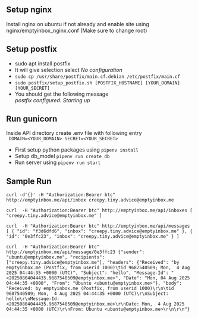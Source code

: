 ## Setup nginx
Install nginx on ubuntu if not already and enable site using nginx/emptyinbox_nginx.conf (Make sure to change root)

## Setup postfix
- sudo apt install postfix  
- It will give selection select *No configuration*
- `sudo cp /usr/share/postfix/main.cf.debian /etc/postfix/main.cf`
- `sudo postfix/setup_postfix.sh [POSTFIX_HOSTNAME] [YOUR_DOMAIN] [YOUR_SECRET]`
- You should get the following message  
*postfix configured. Starting up*

## Run gunicorn
Inside API directory create .env file with following entry    
`
DOMAIN=<YOUR_DOMAIN>
SECRET=<YOUR_SECRET>`
- First setup python packages using `pipenv install`
- Setup db_model `pipenv run create_db` 
- Run server using `pipenv run start`

## Sample Run
`
curl -d'{}' -H "Authorization:Bearer btc" http://emptyinbox.me/api/inbox
creepy.tiny.advice@emptyinbox.me
`
  
`
curl  -H "Authorization:Bearer btc" http://emptyinbox.me/api/inboxes
[
  "creepy.tiny.advice@emptyinbox.me"
]
`
  
`
curl  -H "Authorization:Bearer btc" http://emptyinbox.me/api/messages
[
  {
    "id": "f3d6dfd6",
    "inbox": "creepy.tiny.advice@emptyinbox.me"
  },
  {
    "id": "0e3ffc23",
    "inbox": "creepy.tiny.advice@emptyinbox.me"
  }
]
`
  
`
curl  -H "Authorization:Bearer btc" http://emptyinbox.me/api/message/0e3ffc23
{"sender": "ubuntu@emptyinbox.me", "recipients": ["creepy.tiny.advice@emptyinbox.me"], "headers": {"Received": "by emptyinbox.me (Postfix, from userid 1000)\tid 9687540509; Mon,  4 Aug 2025 04:44:35 +0000 (UTC)", "Subject": "hello", "Message-Id": "<20250804044435.9687540509@emptyinbox.me>", "Date": "Mon, 04 Aug 2025 04:44:35 +0000", "From": "Ubuntu <ubuntu@emptyinbox.me>"}, "body": "Received: by emptyinbox.me (Postfix, from userid 1000)\r\n\tid 9687540509; Mon,  4 Aug 2025 04:44:35 +0000 (UTC)\r\nSubject: hello\r\nMessage-Id: <20250804044435.9687540509@emptyinbox.me>\r\nDate: Mon,  4 Aug 2025 04:44:35 +0000 (UTC)\r\nFrom: Ubuntu <ubuntu@emptyinbox.me>\r\n\r\n"}
`
